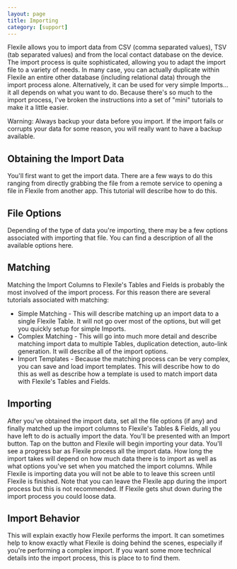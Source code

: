 ```yaml
---
layout: page
title: Importing
category: [support]
---
```


Flexile allows you to import data from CSV (comma separated values), TSV (tab separated values) and from the local contact database on the device. The import process is quite sophisticated, allowing you to adapt the import file to a variety of needs. In many case, you can actually duplicate within Flexile an entire other database (including relational data) through the import process alone. Alternatively, it can be used for very simple Imports... it all depends on what you want to do. Because there's so much to the import process, I've broken the instructions into a set of "mini" tutorials to make it a little easier.

Warning: Always backup your data before you import. If the import fails or corrupts your data for some reason, you will really want to have a backup available.

## Obtaining the Import Data
You'll first want to get the import data. There are a few ways to do this ranging from directly grabbing the file from a remote service to opening a file in Flexile from another app. This tutorial will describe how to do this.

## File Options
Depending of the type of data you're importing, there may be a few options associated with importing that file. You can find a description of all the available options here.

## Matching
Matching the Import Columns to Flexile's Tables and Fields is probably the most involved of the import process. For this reason there are several tutorials associated with matching:

- Simple Matching - This will describe matching up an import data to a single Flexile Table. It will not go over most of the options, but will get you quickly setup for simple Imports.
- Complex Matching - This will go into much more detail and describe matching import data to multiple Tables, duplication detection, auto-link generation. It will describe all of the import options.
- Import Templates - Because the matching process can be very complex, you can save and load import templates. This will describe how to do this as well as describe how a template is used to match import data with Flexile's Tables and Fields.
## Importing
After you've obtained the import data, set all the file options (if any) and finally matched up the import columns to Flexile's Tables & Fields, all you have left to do is actually import the data. You'll be presented with an Import button. Tap on the button and Flexile will begin importing your data. You'll see a progress bar as Flexile process all the import data. How long the import takes will depend on how much data there is to import as well as what options you've set when you matched the import columns. While Flexile is importing data you will not be able to to leave this screen until Flexile is finished. Note that you can leave the Flexile app during the import process but this is not recommended. If Flexile gets shut down during the import process you could loose data.

## Import Behavior
This will explain exactly how Flexile performs the import. It can sometimes help to know exactly what Flexile is doing behind the scenes, especially if you're performing a complex import. If you want some more technical details into the import process, this is place to to find them.